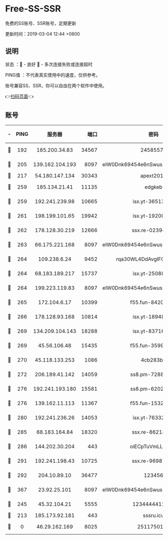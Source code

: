 # Free-SS-SSR

免费的SS账号、SSR账号，定期更新

更新时间：2019-03-04 12:44 +0800

## 说明

状态     ：🙂 - 良好 🙁 - 多次连接失败或连接超时

PING值   ：不代表真实使用中的速度，仅供参考。

账号兼容SS、SSR，你可以自由在两个软件中使用。

👉[扫码页面](https://liesauer.github.io/free-ss-ssr.github.io/)👈

## 账号

|-|PING|服务器|端口|密码|加密方式|区域|
|:----:|:----:|:-----:|-----:|:----:|:----:|:----:|
|🙂|192|185.200.34.83|34567|24585575|aes-256-cfb|US|
|🙂|205|139.162.104.193|8097|eIW0Dnk69454e6nSwuspv9DmS201tQ0D|aes-256-cfb|JP|
|🙂|217|54.180.147.134|30343|apext2019|chacha20|KR|
|🙂|259|185.134.21.41|11135|edgkeb|aes-256-cfb|GB|
|🙂|259|192.241.239.98|10665|isx.yt-36513640|aes-256-cfb|US|
|🙂|261|198.199.101.65|19942|isx.yt-19200685|aes-256-cfb|US|
|🙂|262|178.128.30.219|12666|ssx.re-02394063|aes-256-cfb|SG|
|🙂|263|66.175.221.168|8097|eIW0Dnk69454e6nSwuspv9DmS201tQ0D|aes-256-cfb|US|
|🙂|264|109.238.6.24|9452|rqa30WL4DdAvgIFG6Fs3znzTa|aes-256-cfb|FR|
|🙂|264|68.183.189.217|15737|isx.yt-25088836|aes-256-cfb|SG|
|🙂|264|199.223.119.83|8097|eIW0Dnk69454e6nSwuspv9DmS201tQ0D|aes-256-cfb|US|
|🙂|265|172.104.6.17|10399|f55.fun-84200112|aes-256-cfb|US|
|🙂|266|178.128.93.168|10814|isx.yt-18948442|aes-256-cfb|SG|
|🙂|269|134.209.104.143|18288|isx.yt-83716463|aes-256-cfb|SG|
|🙂|269|45.56.106.48|15435|f55.fun-35993296|aes-256-cfb|US|
|🙂|270|45.118.133.253|1086|4cb283b8|aes-256-cfb|SG|
|🙂|272|206.189.41.142|14059|ss8.pm-72883299|aes-256-cfb|SG|
|🙂|276|192.241.193.180|15581|ss8.pm-62020197|aes-256-cfb|US|
|🙂|276|139.162.11.113|11367|f55.fun-15323985|aes-256-cfb|SG|
|🙂|280|192.241.236.26|14053|isx.yt-76332311|aes-256-cfb|US|
|🙂|285|68.183.164.84|18320|ssx.re-86218823|aes-256-cfb|US|
|🙂|286|144.202.30.204|443|oiECpTuVmLLxk4Ts|aes-256-cfb|US|
|🙂|291|192.241.198.43|10725|ssx.re-96987709|aes-256-cfb|US|
|🙂|292|204.10.89.10|36477|123456|aes-256-cfb|US|
|🙂|367|23.92.25.101|8097|eIW0Dnk69454e6nSwuspv9DmS201tQ0D|aes-256-cfb|US|
|🙂|245|45.32.104.21|5555|1234444411111|aes-256-cfb|SG|
|🙁|213|185.173.92.181|443|sssru.icu|rc4-md5|RU|
|🙁|0|46.29.162.169|8025|2511750146|aes-256-cfb|RU|
